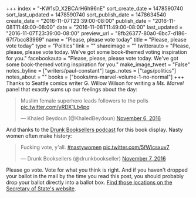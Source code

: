 +++
index = "-KW1sD_X2BCArH6h96nE"
sort_create_date = 1478590740
sort_last_updated = 1478590740
sort_publish_date = 1478634540
create_date = "2016-11-07T23:39:00-08:00"
publish_date = "2016-11-08T11:49:00-08:00"
date = "2016-11-08T11:49:00-08:00"
last_updated = "2016-11-07T23:39:00-08:00"
preview_url = "8fb26377-80a0-6bc7-d186-67f7bcc83969"
name = "Please, please vote today"
title = "Please, please vote today"
type = "Politics"
link = ""
shareimage = ""
twitterauto = "Please, please, please vote today. We've got some book-themed voting inspiration for you."
facebookauto = "Please, please, please vote today. We've got some book-themed voting inspiration for you."
make_image_tweet = "False"
notes_byline = ["writers/paul-constant"]
tags_notes = ["tags/politics"]
notes_about = ""
books = ["books/ms-marvel-volume-1-no-normal"]
+++
Thanks to Seattle comics writer G. Willow Wilson for writing a *Ms. Marvel* panel that exactly sums up our feelings about the day:

<blockquote class="twitter-tweet" data-lang="en"><p lang="en" dir="ltr">Muslim female superhero leads followers to the polls <a href="https://t.co/yRDX1Lb4pq">pic.twitter.com/yRDX1Lb4pq</a></p>&mdash; Khaled Beydoun (@KhaledBeydoun) <a href="https://twitter.com/KhaledBeydoun/status/795331034460147713">November 6, 2016</a></blockquote>

And thanks to the [Drunk Booksellers podcast](http://drunkbooksellers.libsyn.com/) for this book display. Nasty women often make history:

<blockquote class="twitter-tweet" data-lang="en"><p lang="en" dir="ltr">Fucking vote, y&#39;all. <a href="https://twitter.com/hashtag/nastywomen?src=hash">#nastywomen</a> <a href="https://t.co/5fWicsxuv7">pic.twitter.com/5fWicsxuv7</a></p>&mdash; Drunk Booksellers (@drunkbookseller) <a href="https://twitter.com/drunkbookseller/status/795707140430118912">November 7, 2016</a></blockquote>

Please go vote. Vote for what you think is right. And if you haven't dropped your ballot in the mail by the time you read this post, you should probably drop your ballot directly into a ballot box. [Find those locations on the Secretary of State's website](https://www.sos.wa.gov/elections/dropbox.aspx).